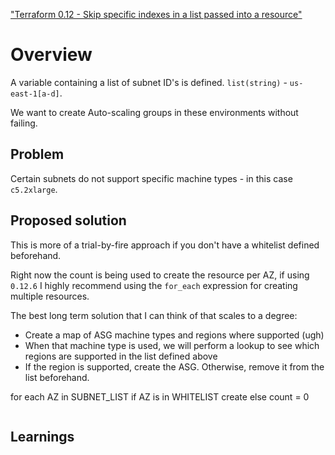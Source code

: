 ["Terraform 0.12 - Skip specific indexes in a list passed into a resource"](https://discuss.hashicorp.com/t/3471)

# Overview
A variable containing a list of subnet ID's is defined. `list(string)` - `us-east-1[a-d]`. 

We want to create Auto-scaling groups in these environments without failing. 

## Problem
Certain subnets do not support specific machine types - in this case `c5.2xlarge`.

## Proposed solution
This is more of a trial-by-fire approach if you don't have a whitelist defined beforehand.

Right now the count is being used to create the resource per AZ, if using `0.12.6` I highly recommend using the `for_each` expression for creating multiple resources.

The best long term solution that I can think of that scales to a degree:
- Create a map of ASG machine types and regions where supported (ugh)
- When that machine type is used, we will perform a lookup to see which regions are supported in the list defined above
- If the region is supported, create the ASG. Otherwise, remove it from the list beforehand.

for each AZ in SUBNET_LIST
    if AZ is in WHITELIST
        create
    else
        count = 0

```
``` 

## Learnings
